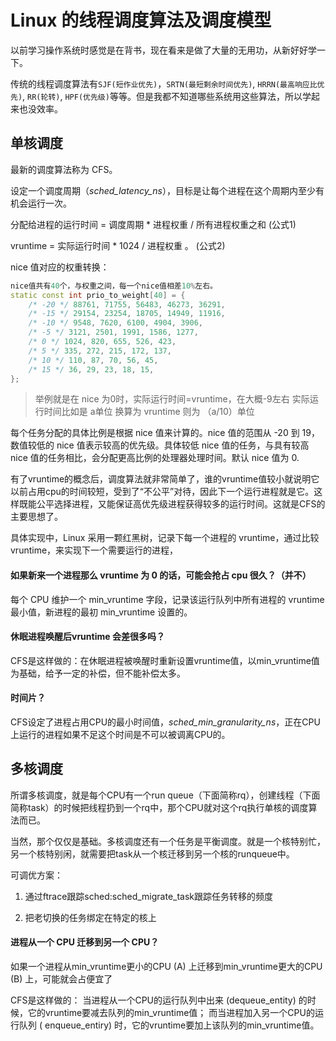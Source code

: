 # Linux 的线程调度算法及调度模型

以前学习操作系统时感觉是在背书，现在看来是做了大量的无用功，从新好好学一下。

传统的线程调度算法有`SJF(短作业优先)`，`SRTN(最短剩余时间优先)`, `HRRN(最高响应比优先)`, `RR(轮转)`, `HPF(优先级)`等等。但是我都不知道哪些系统用这些算法，所以学起来也没效率。

## 单核调度

最新的调度算法称为 CFS。

设定一个调度周期（*sched_latency_ns*），目标是让每个进程在这个周期内至少有机会运行一次。

分配给进程的运行时间 = 调度周期 * 进程权重 / 所有进程权重之和 (公式1)

vruntime = 实际运行时间 * 1024 / 进程权重 。 (公式2)

nice 值对应的权重转换：

```cpp
nice值共有40个，与权重之间，每一个nice值相差10%左右。
static const int prio_to_weight[40] = {
    /* -20 */ 88761, 71755, 56483, 46273, 36291,
    /* -15 */ 29154, 23254, 18705, 14949, 11916,
    /* -10 */ 9548, 7620, 6100, 4904, 3906,
    /* -5 */ 3121, 2501, 1991, 1586, 1277,
    /* 0 */ 1024, 820, 655, 526, 423,
    /* 5 */ 335, 272, 215, 172, 137,
    /* 10 */ 110, 87, 70, 56, 45,
    /* 15 */ 36, 29, 23, 18, 15,
};
```

> 举例就是在 nice 为0时，实际运行时间=vruntime，在大概-9左右 实际运行时间比如是 a单位 换算为 vruntime 则为 （a/10）单位 

每个任务分配的具体比例是根据 nice 值来计算的。nice 值的范围从 -20 到 19，数值较低的 nice 值表示较高的优先级。具体较低 nice 值的任务，与具有较高 nice 值的任务相比，会分配更高比例的处理器处理时间。默认 nice 值为 0.

有了vruntime的概念后，调度算法就非常简单了，谁的vruntime值较小就说明它以前占用cpu的时间较短，受到了“不公平”对待，因此下一个运行进程就是它。这样既能公平选择进程，又能保证高优先级进程获得较多的运行时间。这就是CFS的主要思想了。

具体实现中，Linux 采用一颗红黑树，记录下每一个进程的 vruntime，通过比较vruntime，来实现下一个需要运行的进程，

#### 如果新来一个进程那么 vruntime 为 0 的话，可能会抢占 cpu 很久？（并不）

每个 CPU 维护一个 min_vruntime 字段，记录该运行队列中所有进程的 vruntime 最小值，新进程的最初 min_vruntime 设置的。

#### 休眠进程唤醒后vruntime 会差很多吗？

CFS是这样做的：在休眠进程被唤醒时重新设置vruntime值，以min_vruntime值为基础，给予一定的补偿，但不能补偿太多。

#### 时间片？

CFS设定了进程占用CPU的最小时间值，*sched_min_granularity_ns*，正在CPU上运行的进程如果不足这个时间是不可以被调离CPU的。

## 多核调度

所谓多核调度，就是每个CPU有一个run queue（下面简称rq），创建线程（下面简称task）的时候把线程扔到一个rq中，那个CPU就对这个rq执行单核的调度算法而已。

当然，那个仅仅是基础。多核调度还有一个任务是平衡调度。就是一个核特别忙，另一个核特别闲，就需要把task从一个核迁移到另一个核的runqueue中。

可调优方案：

1. 通过ftrace跟踪sched:sched_migrate_task跟踪任务转移的频度

2. 把老切换的任务绑定在特定的核上

#### 进程从一个 CPU 迁移到另一个 CPU？

如果一个进程从min_vruntime更小的CPU (A) 上迁移到min_vruntime更大的CPU (B) 上，可能就会占便宜了

CFS是这样做的：
当进程从一个CPU的运行队列中出来 (dequeue_entity) 的时候，它的vruntime要减去队列的min_vruntime值；
而当进程加入另一个CPU的运行队列 ( enqueue_entiry) 时，它的vruntime要加上该队列的min_vruntime值。

